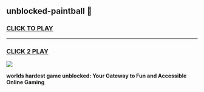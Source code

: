 
## unblocked-paintball 👋
<h3>
<a href="https://premium.freeplayer.one?title=unblocked-paintball&ref=14F">CLICK TO PLAY</a></h3>
<hr>

<h3>
<a href="https://premium.freeplayer.one?title=unblocked-paintball&ref=14F">CLICK 2 PLAY</a>
  
</h3>

<a href="https://premium.freeplayer.one?title=unblocked-paintball&ref=12F/"><img src="https://clearcache.store/games.png"></a>


**worlds hardest game unblocked: Your Gateway to Fun and Accessible Online Gaming**
